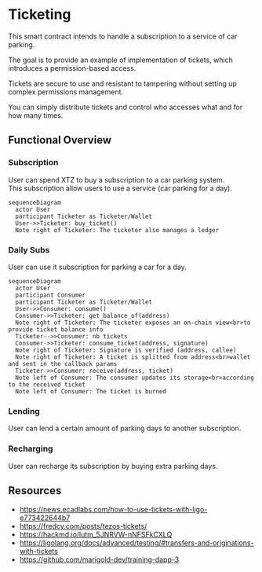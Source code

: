 # Ticketing

This smart contract intends to handle a subscription to a service of car parking. 

The goal is to provide an example of implementation of tickets, which introduces 
a permission-based access.

Tickets are secure to use and resistant to tampering without setting up complex
permissions management.  

You can simply distribute tickets and control who accesses what and for how many times.

## Functional Overview

### Subscription

User can spend XTZ to buy a subscription to a car parking system.  
This subscription allow users to use a service (car parking for a day).

```mermaid
sequenceDiagram
  actor User
  participant Ticketer as Ticketer/Wallet
  User->>Ticketer: buy_ticket()
  Note right of Ticketer: The ticketer also manages a ledger
```

### Daily Subs

User can use it subscription for parking a car for a day.

```mermaid
sequenceDiagram
  actor User
  participant Consumer
  participant Ticketer as Ticketer/Wallet
  User->>Consumer: consume()
  Consumer->>Ticketer: get_balance_of(address)
  Note right of Ticketer: The ticketer exposes an on-chain view<br>to provide ticket balance info
  Ticketer-->>Consumer: nb tickets
  Consumer->>Ticketer: consume_ticket(address, signature)
  Note right of Ticketer: Signature is verified (address, callee)
  Note right of Ticketer: A ticket is splitted from address<br>wallet and sent in the callback params
  Ticketer->>Consumer: receive(address, ticket)
  Note left of Consumer: The consumer updates its storage<br>according to the received ticket
  Note left of Consumer: The ticket is burned
```

### Lending

User can lend a certain amount of parking days to another subscription.

### Recharging

User can recharge its subscription by buying extra parking days.

## Resources

- <https://news.ecadlabs.com/how-to-use-tickets-with-ligo-e773422644b7>
- <https://fredcy.com/posts/tezos-tickets/>
- <https://hackmd.io/lutm_5JNRVW-nNFSFkCXLQ>
- <https://ligolang.org/docs/advanced/testing/#transfers-and-originations-with-tickets>
- <https://github.com/marigold-dev/training-dapp-3>
